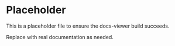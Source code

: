 # Placeholder

This is a placeholder file to ensure the docs-viewer build succeeds.

Replace with real documentation as needed. 